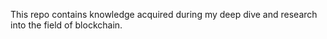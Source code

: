 This repo contains knowledge acquired during my deep dive and research into the
field of blockchain. 

